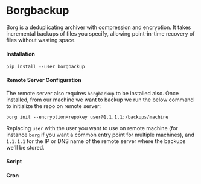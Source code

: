 # Borgbackup

Borg is a deduplicating archiver with compression and encryption. It takes incremental backups of files you specify, allowing point-in-time recovery of files without wasting space.

#### Installation
`pip install --user borgbackup`

#### Remote Server Configuration
The remote server also requires `borgbackup` to be installed also. Once installed, from our machine we want to backup we run the below command to initialize the repo on remote server:

`borg init --encryption=repokey user@1.1.1.1:/backups/machine`

Replacing `user` with the user you want to use on remote machine (for instance `borg` if you want a common entry point for multiple machines), and `1.1.1.1` for the IP or DNS name of the remote server where the backups we'll be stored.

#### Script

#### Cron
